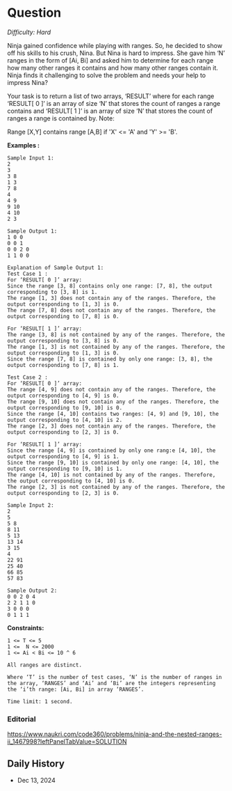 # Question 

_Difficulty: Hard_

Ninja gained confidence while playing with ranges. So, he decided to show off his skills to his crush, Nina. But Nina is hard to impress. She gave him ‘N’ ranges in the form of [Ai, Bi] and asked him to determine for each range how many other ranges it contains and how many other ranges contain it. Ninja finds it challenging to solve the problem and needs your help to impress Nina?

Your task is to return a list of two arrays, ‘RESULT’ where for each range ‘RESULT[ 0 ]’ is an array of size ‘N’ that stores the count of ranges a range contains and ‘RESULT[ 1 ]’ is an array of size ‘N’ that stores the count of ranges a range is contained by.
Note:

Range [X,Y] contains range [A,B] if 'X' <= 'A' and 'Y' >= 'B'.

**Examples :**
```
Sample Input 1:
2
3
3 8
1 3
7 8
4
4 9
9 10
4 10
2 3

Sample Output 1:
1 0 0
0 0 1
0 0 2 0
1 1 0 0

Explanation of Sample Output 1:
Test Case 1 :  
For ‘RESULT[ 0 ]’ array:
Since the range [3, 8] contains only one range: [7, 8], the output corresponding to [3, 8] is 1.
The range [1, 3] does not contain any of the ranges. Therefore, the output corresponding to [1, 3] is 0.
The range [7, 8] does not contain any of the ranges. Therefore, the output corresponding to [7, 8] is 0.

For ‘RESULT[ 1 ]’ array:
The range [3, 8] is not contained by any of the ranges. Therefore, the output corresponding to [3, 8] is 0.
The range [1, 3] is not contained by any of the ranges. Therefore, the output corresponding to [1, 3] is 0.
Since the range [7, 8] is contained by only one range: [3, 8], the output corresponding to [7, 8] is 1.

Test Case 2 :     
For ‘RESULT[ 0 ]’ array:
The range [4, 9] does not contain any of the ranges. Therefore, the output corresponding to [4, 9] is 0.
The range [9, 10] does not contain any of the ranges. Therefore, the output corresponding to [9, 10] is 0.
Since the range [4, 10] contains two ranges: [4, 9] and [9, 10], the output corresponding to [4, 10] is 2.
The range [2, 3] does not contain any of the ranges. Therefore, the output corresponding to [2, 3] is 0.

For ‘RESULT[ 1 ]’ array:
Since the range [4, 9] is contained by only one rang:e [4, 10], the output corresponding to [4, 9] is 1.
Since the range [9, 10] is contained by only one range: [4, 10], the output corresponding to [9, 10] is 1.
The range [4, 10] is not contained by any of the ranges. Therefore, the output corresponding to [4, 10] is 0.
The range [2, 3] is not contained by any of the ranges. Therefore, the output corresponding to [2, 3] is 0.

Sample Input 2:
2
5
5 8
8 11
5 13
13 14
3 15
4
22 91
25 40
66 85
57 83

Sample Output 2:
0 0 2 0 4
2 2 1 1 0
3 0 0 0
0 1 1 1
```

**Constraints:**
```
1 <= T <= 5
1 <=  N <= 2000
1 <= Ai < Bi <= 10 ^ 6

All ranges are distinct.

Where ‘T’ is the number of test cases, ‘N’ is the number of ranges in the array, ‘RANGES’ and ‘Ai’ and ‘Bi’ are the integers representing the ‘i’th range: [Ai, Bi] in array ‘RANGES’.

Time limit: 1 second.
```

### Editorial
https://www.naukri.com/code360/problems/ninja-and-the-nested-ranges-ii_1467998?leftPanelTabValue=SOLUTION

## Daily History
- Dec 13, 2024